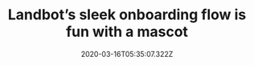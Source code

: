 ﻿---
title: "Landbot’s sleek onboarding flow is fun with a mascot"
description: "Landbot prompts users with a product tour offer by their mascot of the same name, Landbot. The 11-step product tour feels like a breeze with its sleek design and with Landbot’s (the mascot) presence."
popupImage: "/assets/onboardings/landbot-sleek-onboarding.gif"
popupImageAlt: Landbot sleek onboarding mascot
date: "2020-03-16T05:35:07.322Z"
category: 2
product: 1
bullets:
    - title: "✅ <b>A mascot can make a big difference</b> : Landbot’s mascot Landbot creates a relaxed mood for the user, and although the onboarding flow is rather long, because of Landbot’s appearance here and there, it feels shorter and simpler.<br>
                ✅ <b>Eye-candy design</b> : Landbot has a nicely designed onboarding flow with great highlighting and tooltips as well as the “skip tour” button and progress marker above the tooltips. This automatically makes the onboarding flow more bearable and even fun, though it is generally a disliked process.<br>
                ✅ <b>Celebration animation</b> : When a user completes the onboarding flow, Landbot prompts a celebration animation that covers the screen with confetti. Although this is a small addition to the flow, it goes a long way by giving the user an early win.<br>"
    
---